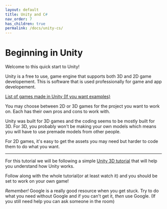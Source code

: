 ```yaml
---
layout: default
title: Unity and C#
nav_order: 7
has_children: true
permalink: /docs/unity-cs/
---
```


# Beginning in Unity

Welcome to this quick start to Unity!

Unity is a free to use, game engine that supports both 3D and 2D game developement. This is software that is used professionally for game and app developement.

[List of games made in Unity (If you want examples)](https://en.wikipedia.org/wiki/List_of_Unity_games)


You may choose between 2D or 3D games for the project you want to work on. Each has their own pros and cons to work with. 

Unity was built for 3D games and the coding seems to be  mostly built for 3D. For 3D, you probably won't be making your own models which means you will have to use premade models from other people. 

For 2D games, it's easy to get the assets you may need but harder to code them to do what you want. 
** **

For this tutorial we will be following a simple [Unity 3D tutorial](https://www.youtube.com/watch?v=RFlh8pTf4DU&list=PLX2vGYjWbI0Q-s4_lX0h4i2zbZqlg4OfF) that will help you understand how Unity works.


Follow along with the whole tutorial(or at least watch it) and you should be set to work on your own game! 

*Remember!* Google is a really good resource when you get stuck. Try to do what you need without Google and if you can't get it, *then* use Google. (If you still need help you can ask someone in the room)
